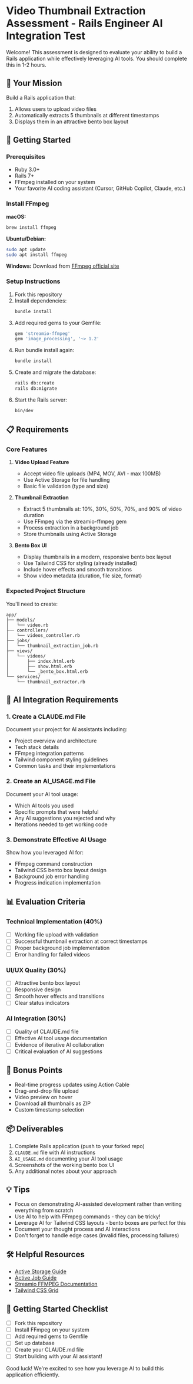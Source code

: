 # Video Thumbnail Extraction Assessment - Rails Engineer AI Integration Test

Welcome! This assessment is designed to evaluate your ability to build a Rails application while effectively leveraging AI tools. You should complete this in 1-2 hours.

## 🎯 Your Mission

Build a Rails application that:
1. Allows users to upload video files
2. Automatically extracts 5 thumbnails at different timestamps
3. Displays them in an attractive bento box layout

## 🚀 Getting Started

### Prerequisites
- Ruby 3.0+
- Rails 7+
- FFmpeg installed on your system
- Your favorite AI coding assistant (Cursor, GitHub Copilot, Claude, etc.)

### Install FFmpeg

**macOS:**
```bash
brew install ffmpeg
```

**Ubuntu/Debian:**
```bash
sudo apt update
sudo apt install ffmpeg
```

**Windows:**
Download from [FFmpeg official site](https://ffmpeg.org/download.html)

### Setup Instructions

1. Fork this repository
2. Install dependencies:
   ```bash
   bundle install
   ```
3. Add required gems to your Gemfile:
   ```ruby
   gem 'streamio-ffmpeg'
   gem 'image_processing', '~> 1.2'
   ```
4. Run bundle install again:
   ```bash
   bundle install
   ```
5. Create and migrate the database:
   ```bash
   rails db:create
   rails db:migrate
   ```
6. Start the Rails server:
   ```bash
   bin/dev
   ```

## 📋 Requirements

### Core Features

1. **Video Upload Feature**
   - Accept video file uploads (MP4, MOV, AVI - max 100MB)
   - Use Active Storage for file handling
   - Basic file validation (type and size)

2. **Thumbnail Extraction**
   - Extract 5 thumbnails at: 10%, 30%, 50%, 70%, and 90% of video duration
   - Use FFmpeg via the streamio-ffmpeg gem
   - Process extraction in a background job
   - Store thumbnails using Active Storage

3. **Bento Box UI**
   - Display thumbnails in a modern, responsive bento box layout
   - Use Tailwind CSS for styling (already installed)
   - Include hover effects and smooth transitions
   - Show video metadata (duration, file size, format)

### Expected Project Structure

You'll need to create:
```
app/
├── models/
│   └── video.rb
├── controllers/
│   └── videos_controller.rb
├── jobs/
│   └── thumbnail_extraction_job.rb
├── views/
│   └── videos/
│       ├── index.html.erb
│       ├── show.html.erb
│       └── _bento_box.html.erb
└── services/
    └── thumbnail_extractor.rb
```

## 🤖 AI Integration Requirements

### 1. Create a CLAUDE.md File
Document your project for AI assistants including:
- Project overview and architecture
- Tech stack details
- FFmpeg integration patterns
- Tailwind component styling guidelines
- Common tasks and their implementations

### 2. Create an AI_USAGE.md File
Document your AI tool usage:
- Which AI tools you used
- Specific prompts that were helpful
- Any AI suggestions you rejected and why
- Iterations needed to get working code

### 3. Demonstrate Effective AI Usage
Show how you leveraged AI for:
- FFmpeg command construction
- Tailwind CSS bento box layout design
- Background job error handling
- Progress indication implementation

## 📊 Evaluation Criteria

### Technical Implementation (40%)
- [ ] Working file upload with validation
- [ ] Successful thumbnail extraction at correct timestamps
- [ ] Proper background job implementation
- [ ] Error handling for failed videos

### UI/UX Quality (30%)
- [ ] Attractive bento box layout
- [ ] Responsive design
- [ ] Smooth hover effects and transitions
- [ ] Clear status indicators

### AI Integration (30%)
- [ ] Quality of CLAUDE.md file
- [ ] Effective AI tool usage documentation
- [ ] Evidence of iterative AI collaboration
- [ ] Critical evaluation of AI suggestions

## 🌟 Bonus Points
- Real-time progress updates using Action Cable
- Drag-and-drop file upload
- Video preview on hover
- Download all thumbnails as ZIP
- Custom timestamp selection

## 📦 Deliverables

1. Complete Rails application (push to your forked repo)
2. `CLAUDE.md` file with AI instructions
3. `AI_USAGE.md` documenting your AI tool usage
4. Screenshots of the working bento box UI
5. Any additional notes about your approach

## 💡 Tips

- Focus on demonstrating AI-assisted development rather than writing everything from scratch
- Use AI to help with FFmpeg commands - they can be tricky!
- Leverage AI for Tailwind CSS layouts - bento boxes are perfect for this
- Document your thought process and AI interactions
- Don't forget to handle edge cases (invalid files, processing failures)

## 🛠️ Helpful Resources

- [Active Storage Guide](https://guides.rubyonrails.org/active_storage_overview.html)
- [Active Job Guide](https://guides.rubyonrails.org/active_job_basics.html)
- [Streamio FFMPEG Documentation](https://github.com/streamio/streamio-ffmpeg)
- [Tailwind CSS Grid](https://tailwindcss.com/docs/grid-template-columns)

## 🚦 Getting Started Checklist

- [ ] Fork this repository
- [ ] Install FFmpeg on your system
- [ ] Add required gems to Gemfile
- [ ] Set up database
- [ ] Create your CLAUDE.md file
- [ ] Start building with your AI assistant!

Good luck! We're excited to see how you leverage AI to build this application efficiently.